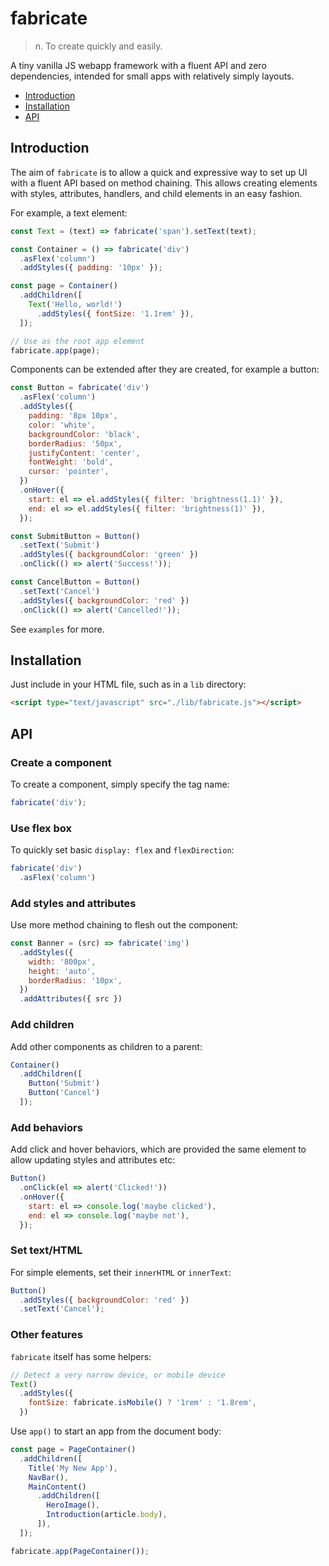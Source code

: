 # fabricate

> n. To create quickly and easily.

A tiny vanilla JS webapp framework with a fluent API and zero dependencies,
intended for small apps with relatively simply layouts.

- [Introduction](#introduction)
- [Installation](#installation)
- [API](#api)


## Introduction

The aim of `fabricate` is to allow a quick and expressive way to set up UI
with a fluent API based on method chaining. This allows creating elements with
styles, attributes, handlers, and child elements in an easy fashion.

For example, a text element:

```js
const Text = (text) => fabricate('span').setText(text);

const Container = () => fabricate('div')
  .asFlex('column')
  .addStyles({ padding: '10px' });

const page = Container()
  .addChildren([
    Text('Hello, world!')
      .addStyles({ fontSize: '1.1rem' }),
  ]);

// Use as the root app element
fabricate.app(page);
```

Components can be extended after they are created, for example a button:

```js
const Button = fabricate('div')
  .asFlex('column')
  .addStyles({
    padding: '8px 10px',
    color: 'white',
    backgroundColor: 'black',
    borderRadius: '50px',
    justifyContent: 'center',
    fontWeight: 'bold',
    cursor: 'pointer',
  })
  .onHover({
    start: el => el.addStyles({ filter: 'brightness(1.1)' }),
    end: el => el.addStyles({ filter: 'brightness(1)' }),
  });

const SubmitButton = Button()
  .setText('Submit')
  .addStyles({ backgroundColor: 'green' })
  .onClick(() => alert('Success!'));

const CancelButton = Button()
  .setText('Cancel')
  .addStyles({ backgroundColor: 'red' })
  .onClick(() => alert('Cancelled!'));
```

See `examples` for more.


## Installation

Just include in your HTML file, such as in a `lib` directory:

```html
<script type="text/javascript" src="./lib/fabricate.js"></script>
```

## API

### Create a component

To create a component, simply specify the tag name:

```js
fabricate('div');
```

### Use flex box

To quickly set basic `display: flex` and `flexDirection`:

```js
fabricate('div')
  .asFlex('column')
```

### Add styles and attributes

Use more method chaining to flesh out the component:

```js
const Banner = (src) => fabricate('img')
  .addStyles({
    width: '800px',
    height: 'auto',
    borderRadius: '10px',
  })
  .addAttributes({ src })
```

### Add children

Add other components as children to a parent:

```js
Container()
  .addChildren([
    Button('Submit')
    Button('Cancel')
  ]);
```

### Add behaviors

Add click and hover behaviors, which are provided the same element to allow
updating styles and attributes etc:

```js
Button()
  .onClick(el => alert('Clicked!'))
  .onHover({
    start: el => console.log('maybe clicked'),
    end: el => console.log('maybe not'),
  });
```

### Set text/HTML

For simple elements, set their `innerHTML` or `innerText`:

```js
Button()
  .addStyles({ backgroundColor: 'red' })
  .setText('Cancel');
```

### Other features

`fabricate` itself has some helpers:

```js
// Detect a very narrow device, or mobile device
Text()
  .addStyles({
    fontSize: fabricate.isMobile() ? '1rem' : '1.8rem',
  })
```

Use `app()` to start an app from the document body:

```js
const page = PageContainer()
  .addChildren([
    Title('My New App'),
    NavBar(),
    MainContent()
      .addChildren([
        HeroImage(),
        Introduction(article.body),
      ]),
  ]);

fabricate.app(PageContainer());
```
